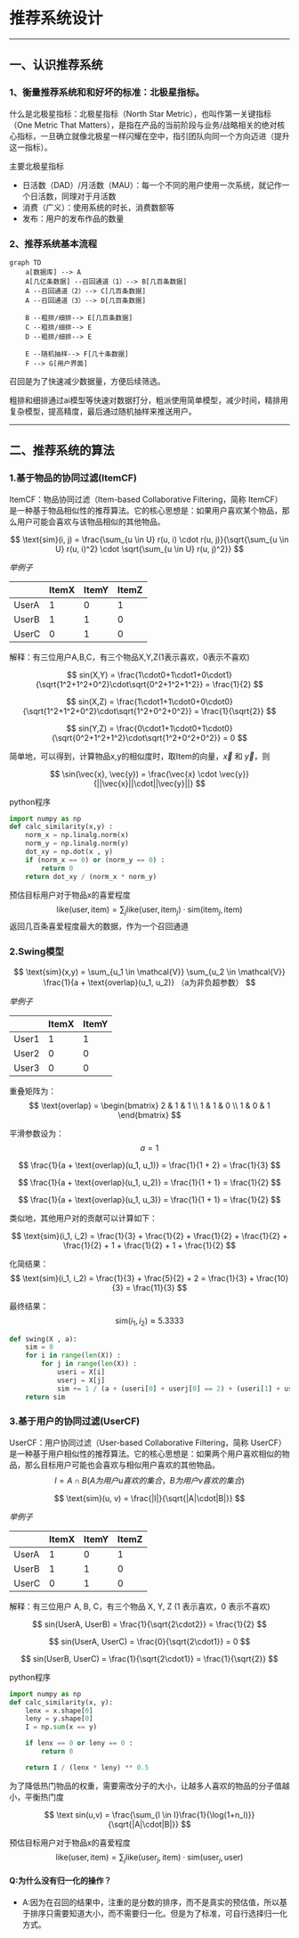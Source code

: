 # 推荐系统设计

---
## 一、认识推荐系统


### 1、衡量推荐系统和和好坏的标准：北极星指标。

什么是北极星指标：北极星指标（North Star Metric），也叫作第一关键指标（One Metric That Matters），是指在产品的当前阶段与业务/战略相关的绝对核心指标，一旦确立就像北极星一样闪耀在空中，指引团队向同一个方向迈进（提升这一指标）。

主要北极星指标
- 日活数（DAD）/月活数（MAU）：每一个不同的用户使用一次系统，就记作一个日活数，同理对于月活数
- 消费（广义）：使用系统的时长，消费数额等
- 发布：用户的发布作品的数量


### 2、推荐系统基本流程
```mermaid
graph TD 
    a[数据库] --> A 
    A[几亿条数据] --召回通道（1）--> B[几百条数据]
    A --召回通道（2）--> C[几百条数据]
    A --召回通道（3）--> D[几百条数据]

    B --粗排/细排--> E[几百条数据]
    C --粗排/细排--> E
    D --粗排/细排--> E

    E --随机抽样--> F[几十条数据]
    F --> G[用户界面]
```

召回是为了快速减少数据量，方便后续筛选。

粗排和细排通过ai模型等快速对数据打分，粗派使用简单模型，减少时间，精排用复杂模型，提高精度，最后通过随机抽样来推送用户。

----

## 二、推荐系统的算法

### 1.基于物品的协同过滤(ItemCF)

ItemCF：物品协同过滤（Item-based Collaborative Filtering，简称 ItemCF）是一种基于物品相似性的推荐算法。它的核心思想是：如果用户喜欢某个物品，那么用户可能会喜欢与该物品相似的其他物品。

$$
\text{sim}(i, j) = \frac{\sum_{u \in U} r(u, i) \cdot r(u, j)}{\sqrt{\sum_{u \in U} r(u, i)^2} \cdot \sqrt{\sum_{u \in U} r(u, j)^2}}
$$


*举例子*

|      | ItemX  | ItemY  | ItemZ  |
|------|------|------|------|
| UserA  | 1    | 0    | 1    |
| UserB  | 1    | 1    | 0    |
| UserC  | 0    | 1    | 0    |

解释：有三位用户A,B,C，有三个物品X,Y,Z(1表示喜欢，0表示不喜欢)


$$
sin(X,Y) = \frac{1\cdot0+1\cdot1+0\cdot1}{\sqrt{1^2+1^2+0^2}\cdot\sqrt{0^2+1^2+1^2}} = \frac{1}{2}
$$

$$
sin(X,Z) = \frac{1\cdot1+1\cdot0+0\cdot0}{\sqrt{1^2+1^2+0^2}\cdot\sqrt{1^2+0^2+0^2}} = \frac{1}{\sqrt{2}}
$$

$$
sin(Y,Z) = \frac{0\cdot1+1\cdot0+1\cdot0}{\sqrt{0^2+1^2+1^2}\cdot\sqrt{1^2+0^2+0^2}} = 0 
$$

简单地，可以得到，计算物品x,y的相似度时，取Item的向量，$\vec{x}$ 和 $\vec{y}$，则

$$
\sin(\vec{x}, \vec{y}) = \frac{\vec{x} \cdot \vec{y}}{||\vec{x}||\cdot||\vec{y}||}
$$

python程序
```python
import numpy as np
def calc_similarity(x,y) :
    norm_x = np.linalg.norm(x)
    norm_y = np.linalg.norm(y)
    dot_xy = np.dot(x , y)
    if (norm_x == 0) or (norm_y == 0) :
        return 0 
    return dot_xy / (norm_x * norm_y) 
```

预估目标用户对于物品x的喜爱程度
$$
\text{like}(\text{user},\text{item}) = \sum_j \text{like}(\text{user}, \text{item}_j) \cdot \text{sim}(\text{item}_j, \text{item})
$$
返回几百条喜爱程度最大的数据，作为一个召回通道

### 2.Swing模型
$$
\text{sim}(x,y) = \sum_{u_1 \in \mathcal{V}} \sum_{u_2 \in \mathcal{V}} \frac{1}{a + \text{overlap}(u_1, u_2)} （a为非负超参数）
$$

*举例子*

|      | ItemX  | ItemY  |
|------|------|------|
| User1  | 1    | 1    | 
| User2  | 0    | 0    | 
| User3  | 0    | 0    | 


重叠矩阵为：
$$
\text{overlap} =
\begin{bmatrix}
2 & 1 & 1 \\
1 & 1 & 0 \\
1 & 0 & 1
\end{bmatrix}
$$

平滑参数设为：
$$
a = 1
$$

$$
\frac{1}{a + \text{overlap}(u_1, u_1)} = \frac{1}{1 + 2} = \frac{1}{3}
$$

$$
\frac{1}{a + \text{overlap}(u_1, u_2)} = \frac{1}{1 + 1} = \frac{1}{2}
$$

$$
\frac{1}{a + \text{overlap}(u_1, u_3)} = \frac{1}{1 + 1} = \frac{1}{2}
$$

类似地，其他用户对的贡献可以计算如下：

$$
\text{sim}(i_1, i_2) = \frac{1}{3} + \frac{1}{2} + \frac{1}{2} + \frac{1}{2} + \frac{1}{2} + 1 + \frac{1}{2} + 1 + \frac{1}{2}
$$

化简结果：
$$
\text{sim}(i_1, i_2) = \frac{1}{3} + \frac{5}{2} + 2 = \frac{1}{3} + \frac{10}{3} = \frac{11}{3}
$$

最终结果：
$$
\text{sim}(i_1, i_2) \approx 5.3333
$$

```python
def swing(X , a):
    sim = 0 
    for i in range(len(X)) :
        for j in range(len(X)) :
            useri = X[i] 
            userj = X[j]
            sim += 1 / (a + (useri[0] + userj[0] == 2) + (useri[1] + userj[1] == 2))
    return sim 
```


### 3.基于用户的协同过滤(UserCF)

UserCF：用户协同过滤（User-based Collaborative Filtering，简称 UserCF）是一种基于用户相似性的推荐算法。它的核心思想是：如果两个用户喜欢相似的物品，那么目标用户可能也会喜欢与相似用户喜欢的其他物品。
$$
I = A \cap B 
(A为用户u喜欢的集合，B为用户v喜欢的集合)
$$

$$
\text{sim}(u, v) = \frac{|I|}{\sqrt{|A|\cdot|B|}}
$$

*举例子*

|       | ItemX | ItemY | ItemZ |
|-------|-------|-------|-------|
| UserA | 1     | 0     | 1     |
| UserB | 1     | 1     | 0     |
| UserC | 0     | 1     | 0     |

解释：有三位用户 A, B, C，有三个物品 X, Y, Z (1 表示喜欢，0 表示不喜欢)

$$
sin(UserA, UserB) = \frac{1}{\sqrt{2\cdot2}} = \frac{1}{2}
$$

$$
sin(UserA, UserC) = \frac{0}{\sqrt{2\cdot1}} = 0 
$$

$$
sin(UserB, UserC) = \frac{1}{\sqrt{2\cdot1}} = \frac{1}{\sqrt{2}}
$$


python程序

```python
import numpy as np
def calc_similarity(x, y):
    lenx = x.shape[0]
    leny = y.shape[0]
    I = np.sum(x == y)

    if lenx == 0 or leny == 0 :
        return 0 

    return I / (lenx * leny) ** 0.5
```

为了降低热门物品的权重，需要需改分子的大小，让越多人喜欢的物品的分子值越小，平衡热门度

$$
\text sin(u,v) = \frac{\sum_{l \in I}\frac{1}{\log(1+n_l)}}{\sqrt{|A|\cdot|B|}}
$$


预估目标用户对于物品x的喜爱程度
$$
\text{like}(\text{user},\text{item}) = \sum_j \text{like}(\text{user}_j, \text{item}) \cdot \text{sim}(\text{user}_j, \text{user})
$$


#### Q:为什么没有归一化的操作？
* A:因为在召回的结果中，注重的是分数的排序，而不是真实的预估值，所以基于排序只需要知道大小，而不需要归一化。但是为了标准，可自行选择归一化方式。
